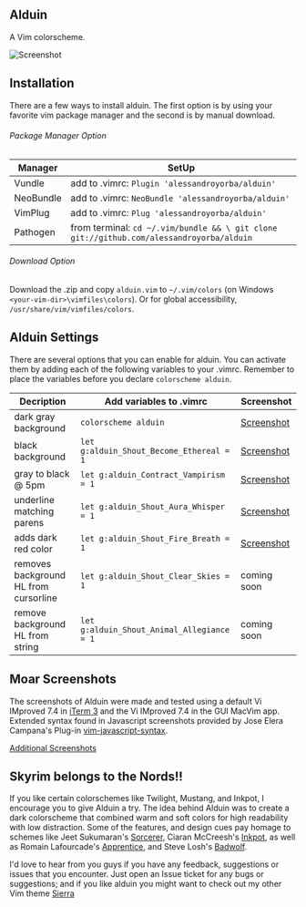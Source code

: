 Alduin
------

A Vim colorscheme.

![Screenshot](https://cloud.githubusercontent.com/assets/11221489/18198290/8c150eba-70b0-11e6-8c35-4e1e0449b0cc.png)


Installation
---------------
There are a few ways to install alduin. The first option is by using your favorite vim package manager and the second is by manual download.

###### Package Manager Option
| Manager          | SetUp                                                                                      |
|------------------|--------------------------------------------------------------------------------------------|
| Vundle           | add to .vimrc:   `Plugin 'alessandroyorba/alduin'`                                         |
| NeoBundle        | add to .vimrc:   `NeoBundle 'alessandroyorba/alduin'`                                      |
| VimPlug          | add to .vimrc:   `Plug 'alessandroyorba/alduin'`                                           |
| Pathogen         | from terminal:   `cd ~/.vim/bundle && \ git clone git://github.com/alessandroyorba/alduin` |

###### Download Option
Download the .zip and copy `alduin.vim` to `~/.vim/colors` (on Windows `<your-vim-dir>\vimfiles\colors`). Or for global accessibility, `/usr/share/vim/vimfiles/colors`.

Alduin Settings
---------------
There are several options that you can enable for alduin. You can activate them by adding each of the following variables to your .vimrc. Remember to place the variables before you declare `colorscheme alduin`.

| Decription                            | Add variables to .vimrc                     | Screenshot                                                                |
|---------------------------------------|---------------------------------------------|--------------------------------------|
| dark gray background                  | `colorscheme alduin`                        | [Screenshot](https://goo.gl/GYng6s) |
| black background                      | `let g:alduin_Shout_Become_Ethereal = 1`    | [Screenshot](https://goo.gl/JqvYXp) |
| gray to black @ 5pm                   | `let g:alduin_Contract_Vampirism = 1`       | [Screenshot](https://goo.gl/JqvYXp) |
| underline matching parens             | `let g:alduin_Shout_Aura_Whisper = 1`       | [Screenshot](https://goo.gl/XsZ1HQ)|
| adds dark red color                   | `let g:alduin_Shout_Fire_Breath = 1`        | [Screenshot](https://goo.gl/LHqJWO)|
| removes background HL from cursorline | `let g:alduin_Shout_Clear_Skies = 1`        | coming soon |
| remove background HL from string      | `let g:alduin_Shout_Animal_Allegiance = 1 ` | coming soon |


Moar Screenshots
------------
The screenshots of Alduin were made and tested using a default Vi IMproved 7.4 in [iTerm 3](https://www.iterm2.com) and the Vi IMproved 7.4 in the GUI MacVim app. Extended syntax found in Javascript screenshots provided by Jose Elera Campana's Plug-in [vim-javascript-syntax](https://github.com/jelera/vim-javascript-syntax).

[Additional Screenshots](https://github.com/AlessandroYorba/Alduin/issues/5)

Skyrim belongs to the Nords!!
-------
If you like certain colorschemes like Twilight, Mustang, and Inkpot, I encourage you to give Alduin a try. The idea behind Alduin was to create a dark colorscheme that combined warm and soft colors for high readability with low distraction. Some of the features, and design cues pay homage to schemes like Jeet Sukumaran's [Sorcerer](http://jeetworks.org/sorcerer/), Ciaran McCreesh's [Inkpot](https://github.com/ciaranm/inkpot), as well as Romain Lafourcade's [Apprentice](https://github.com/romainl/Apprentice), and Steve Losh's [Badwolf](https://github.com/sjl/badwolf).

I'd love to hear from you guys if you have any feedback, suggestions or issues that you encounter. Just open an Issue ticket for any bugs or suggestions; and if you like alduin you might want to check out my other Vim theme [Sierra](https://github.com/AlessandroYorba/Sierra)
